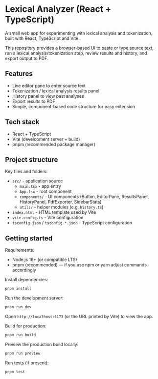 # Lexical Analyzer (React + TypeScript)

A small web app for experimenting with lexical analysis and tokenization, built with React, TypeScript and Vite.

This repository provides a browser-based UI to paste or type source text, run a lexical analysis/tokenization step, review results and history, and export output to PDF.

## Features

- Live editor pane to enter source text
- Tokenization / lexical analysis results panel
- History panel to view past analyses
- Export results to PDF
- Simple, component-based code structure for easy extension

## Tech stack

- React + TypeScript
- Vite (development server + build)
- pnpm (recommended package manager)

## Project structure

Key files and folders:

- `src/` - application source
	- `main.tsx` - app entry
	- `App.tsx` - root component
	- `components/` - UI components (Button, EditorPane, ResultsPanel, HistoryPanel, PdfExporter, SidebarStats)
	- `utils/` - helper modules (e.g. `history.ts`)
- `index.html` - HTML template used by Vite
- `vite.config.ts` - Vite configuration
- `tsconfig.json` / `tsconfig.*.json` - TypeScript configuration

## Getting started

Requirements:

- Node.js 16+ (or compatible LTS)
- pnpm (recommended) — if you use npm or yarn adjust commands accordingly

Install dependencies:

```powershell
pnpm install
```

Run the development server:

```powershell
pnpm run dev
```

Open `http://localhost:5173` (or the URL printed by Vite) to view the app.

Build for production:

```powershell
pnpm run build
```

Preview the production build locally:

```powershell
pnpm run preview
```

Run tests (if present):

```powershell
pnpm test
```



